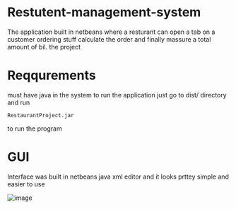 # Restutent-management-system

The application built in netbeans where a resturant can open a tab on a customer ordering stuff calculate the order and finally massure a total amount of bil. the project 

# Reqqurements 

must have java in the system to run the application 
just go to dist/ directory and run
```
RestaurantProject.jar
```
to run the program 

# GUI

Interface was built in netbeans java xml editor and it looks prttey simple and easier to use 

![image](https://user-images.githubusercontent.com/36739976/115896973-ca7d2b00-a47d-11eb-8b1b-fbd695de3a9d.png)




